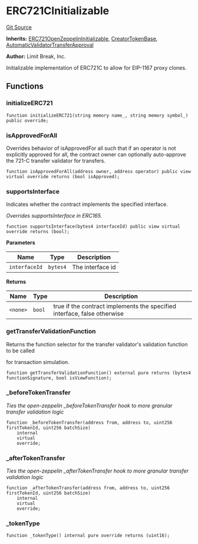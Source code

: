 # ERC721CInitializable
[Git Source](https://github.com/zanzai-dev/creator-token-standards/blob/e3ca932d2edc594487078ba2c4da4e803f84d6a3/src/erc721c/ERC721C.sol)

**Inherits:**
[ERC721OpenZeppelinInitializable](/src/token/erc721/ERC721OpenZeppelin.sol/abstract.ERC721OpenZeppelinInitializable.md), [CreatorTokenBase](/src/utils/CreatorTokenBase.sol/abstract.CreatorTokenBase.md), [AutomaticValidatorTransferApproval](/src/utils/AutomaticValidatorTransferApproval.sol/abstract.AutomaticValidatorTransferApproval.md)

**Author:**
Limit Break, Inc.

Initializable implementation of ERC721C to allow for EIP-1167 proxy clones.


## Functions
### initializeERC721


```solidity
function initializeERC721(string memory name_, string memory symbol_) public override;
```

### isApprovedForAll

Overrides behavior of isApprovedFor all such that if an operator is not explicitly approved
for all, the contract owner can optionally auto-approve the 721-C transfer validator for transfers.


```solidity
function isApprovedForAll(address owner, address operator) public view virtual override returns (bool isApproved);
```

### supportsInterface

Indicates whether the contract implements the specified interface.

*Overrides supportsInterface in ERC165.*


```solidity
function supportsInterface(bytes4 interfaceId) public view virtual override returns (bool);
```
**Parameters**

|Name|Type|Description|
|----|----|-----------|
|`interfaceId`|`bytes4`|The interface id|

**Returns**

|Name|Type|Description|
|----|----|-----------|
|`<none>`|`bool`|true if the contract implements the specified interface, false otherwise|


### getTransferValidationFunction

Returns the function selector for the transfer validator's validation function to be called

for transaction simulation.


```solidity
function getTransferValidationFunction() external pure returns (bytes4 functionSignature, bool isViewFunction);
```

### _beforeTokenTransfer

*Ties the open-zeppelin _beforeTokenTransfer hook to more granular transfer validation logic*


```solidity
function _beforeTokenTransfer(address from, address to, uint256 firstTokenId, uint256 batchSize)
    internal
    virtual
    override;
```

### _afterTokenTransfer

*Ties the open-zeppelin _afterTokenTransfer hook to more granular transfer validation logic*


```solidity
function _afterTokenTransfer(address from, address to, uint256 firstTokenId, uint256 batchSize)
    internal
    virtual
    override;
```

### _tokenType


```solidity
function _tokenType() internal pure override returns (uint16);
```

